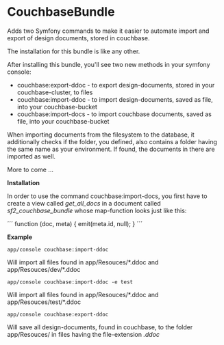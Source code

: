 CouchbaseBundle
===============

Adds two Symfony commands to make it easier to automate import and export of design documents, stored in couchbase.

The installation for this bundle is like any other.

After installing this bundle, you'll see two new methods in your symfony console:

* couchbase:export-ddoc - to export design-documents, stored in your couchbase-cluster, to files
* couchbase:import-ddoc - to import design-documents, saved as file, into your couchbase-bucket
* couchbase:import-docs - to import couchbase documents, saved as file, into your couchbase-bucket

When importing documents from the filesystem to the database, it additionally checks if the folder, you defined, also
contains a folder having the same name as your environment. If found, the documents in there are imported as well.

More to come ...

**Installation**

In order to use the command couchbase:import-docs, you first have to create a view called _get_all_docs_ in a document
called _sf2_couchbase_bundle_ whose map-function looks just like this:

´´´
function (doc, meta) {
  emit(meta.id, null);
}
´´´

**Example**

    app/console couchbase:import-ddoc
Will import all files found in app/Resouces/\*.ddoc and  app/Resouces/dev/\*.ddoc

    app/console couchbase:import-ddoc -e test
Will import all files found in app/Resouces/\*.ddoc and  app/Resouces/test/\*.ddoc

    app/console couchbase:export-ddoc
Will save all design-documents, found in couchbase, to the folder app/Resouces/ in files having the file-extension *.ddoc*
